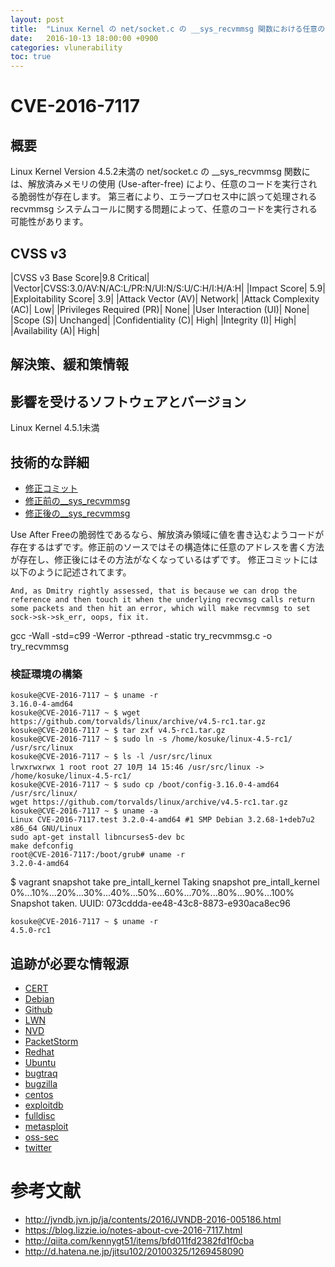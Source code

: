 ```yaml
---
layout: post
title:  "Linux Kernel の net/socket.c の __sys_recvmmsg 関数における任意のコードを実行される脆弱性"
date:   2016-10-13 18:00:00 +0900
categories: vlunerability
toc: true
---
```


# CVE-2016-7117

## 概要

Linux Kernel Version 4.5.2未満の net/socket.c の __sys_recvmmsg 関数には、解放済みメモリの使用 (Use-after-free) により、任意のコードを実行される脆弱性が存在します。
第三者により、エラープロセス中に誤って処理される recvmmsg システムコールに関する問題によって、任意のコードを実行される可能性があります。

## CVSS v3

|CVSS v3 Base Score|9.8 Critical|
|Vector|CVSS:3.0/AV:N/AC:L/PR:N/UI:N/S:U/C:H/I:H/A:H|
|Impact Score| 5.9|
|Exploitability Score| 3.9|
|Attack Vector (AV)| Network|
|Attack Complexity (AC)| Low|
|Privileges Required (PR)| None|
|User Interaction (UI)| None|
|Scope (S)| Unchanged|
|Confidentiality (C)| High|
|Integrity (I)| High|
|Availability (A)| High|

## 解決策、緩和策情報

## 影響を受けるソフトウェアとバージョン

Linux Kernel 4.5.1未満

## 技術的な詳細

 * [修正コミット](https://github.com/torvalds/linux/commit/34b88a68f26a75e4fded796f1a49c40f82234b7d)
 * [修正前の__sys_recvmmsg](https://github.com/torvalds/linux/blob/b6e4038262bc933f2ef5427b6bcd2607d02ba4bb/net/socket.c#L2169-L2272)
 * [修正後の__sys_recvmmsg](https://github.com/torvalds/linux/blob/34b88a68f26a75e4fded796f1a49c40f82234b7d/net/socket.c#L2169-L2272)

Use After
Freeの脆弱性であるなら、解放済み領域に値を書き込むようコードが存在するはずです。修正前のソースではその構造体に任意のアドレスを書く方法が存在し、修正後にはその方法がなくなっているはずです。
修正コミットには以下のように記述されてます。

```
And, as Dmitry rightly assessed, that is because we can drop the
reference and then touch it when the underlying recvmsg calls return
some packets and then hit an error, which will make recvmmsg to set
sock->sk->sk_err, oops, fix it.
```

gcc -Wall -std=c99 -Werror -pthread -static try_recvmmsg.c -o try_recvmmsg

### 検証環境の構築

```
kosuke@CVE-2016-7117 ~ $ uname -r
3.16.0-4-amd64
kosuke@CVE-2016-7117 ~ $ wget https://github.com/torvalds/linux/archive/v4.5-rc1.tar.gz
kosuke@CVE-2016-7117 ~ $ tar zxf v4.5-rc1.tar.gz
kosuke@CVE-2016-7117 ~ $ sudo ln -s /home/kosuke/linux-4.5-rc1/ /usr/src/linux
kosuke@CVE-2016-7117 ~ $ ls -l /usr/src/linux
lrwxrwxrwx 1 root root 27 10月 14 15:46 /usr/src/linux -> /home/kosuke/linux-4.5-rc1/
kosuke@CVE-2016-7117 ~ $ sudo cp /boot/config-3.16.0-4-amd64 /usr/src/linux/
wget https://github.com/torvalds/linux/archive/v4.5-rc1.tar.gz
kosuke@CVE-2016-7117 ~ $ uname -a
Linux CVE-2016-7117.test 3.2.0-4-amd64 #1 SMP Debian 3.2.68-1+deb7u2 x86_64 GNU/Linux
sudo apt-get install libncurses5-dev bc 
make defconfig
root@CVE-2016-7117:/boot/grub# uname -r
3.2.0-4-amd64
```

$ vagrant snapshot take pre_intall_kernel
Taking snapshot pre_intall_kernel
0%...10%...20%...30%...40%...50%...60%...70%...80%...90%...100%
Snapshot taken. UUID: 073cddda-ee48-43c8-8873-e930aca8ec96

```
kosuke@CVE-2016-7117 ~ $ uname -r
4.5.0-rc1
```



## 追跡が必要な情報源

 * [CERT](https://www.kb.cert.org/vuls/byid?query=CVE-2016-7117&searchview=)
 * [Debian](https://security-tracker.debian.org/tracker/CVE-2016-7117)
 * [Github](https://github.com/search?q="CVE-2016-7117")
 * [LWN](https://lwn.net/Search/DoSearch?words=CVE-2016-7117)
 * [NVD](https://web.nvd.nist.gov/view/vuln/detail?vulnId=CVE-2016-7117)
 * [PacketStorm](https://packetstormsecurity.com/search/?q=CVE-2016-7117)
 * [Redhat](https://access.redhat.com/security/cve/CVE-2016-7117)
 * [Ubuntu](https://people.canonical.com/~ubuntu-security/cve/CVE-2016-7117.html)
 * [bugtraq](https://marc.info/?s=CVE-2016-7117&l=bugtraq)
 * [bugzilla](https://bugzilla.redhat.com/show_bug.cgi?id=CVE-2016-7117)
 * [centos](https://www.centos.org/forums/search.php?keywords=CVE-2016-7117)
 * [exploitdb](https://www.exploit-db.com/search/?action=search&cve=2016-7117)
 * [fulldisc](https://marc.info/?s=CVE-2016-7117&l=full-disclosure)
 * [metasploit](https://www.rapid7.com/db/search?q=CVE-2016-7117)
 * [oss-sec](https://marc.info/?s=CVE-2016-7117&l=oss-security)
 * [twitter](https://twitter.com/search?q=CVE-2016-7117)

# 参考文献

 * http://jvndb.jvn.jp/ja/contents/2016/JVNDB-2016-005186.html
 * https://blog.lizzie.io/notes-about-cve-2016-7117.html
 * http://qiita.com/kennygt51/items/bfd011fd2382fd1f0cba
 * http://d.hatena.ne.jp/jitsu102/20100325/1269458090


